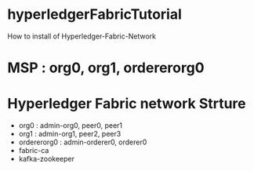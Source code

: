# hyperledgerFabricTutorial
How to install of Hyperledger-Fabric-Network 

# MSP : org0, org1, ordererorg0

# Hyperledger Fabric network Strture
- org0 : admin-org0, peer0, peer1
- org1 : admin-org1, peer2, peer3
- ordererorg0 : admin-orderer0, orderer0
- fabric-ca
- kafka-zookeeper






